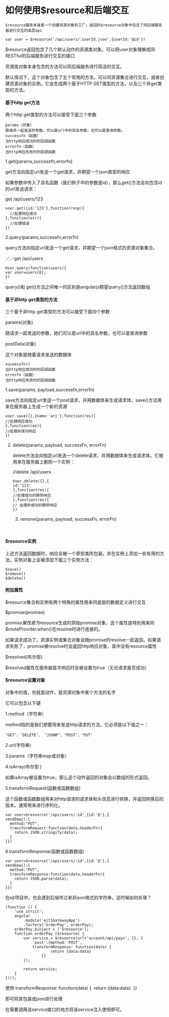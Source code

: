 # 如何使用$resource和后端交互

```
$resource服务本身是一个创建资源对象的工厂。返回的$resource对象中包含了同后端服务器进行交互的高层api
```

 ```
var user = $resource('/api/users/:userId.json',{userId:'@id'})
 ```

$resource返回包含了几个默认动作的资源类对象。可以把user对象理解成同RESTful的后端服务进行交互的接口

资源类对象本身包含的方法可以同后端服务进行简洁的交互。

默认情况下，这个对象包含了五个常用的方法，可以同资源集合进行交互，或者创建资源对象的实例。它会生成两个基于HTTP GET类型的方法，以及三个非get类型的方法。

#### 基于http get方法

两个http get类型的方法可以接受下面三个参数

```
params（对象）
随请求一起发送的参数。可以是url中的具名参数，也可以是查询参数。
successfn（函数）
当http响应成功时的回调函数
errorfn（函数）
当http响应失败时的回调函数
```

1.get(params,successfn,errorfn)

get方法向指定url发送一个get请求，并期望一个json类型的响应

如果参数中传入了具名函数（我们例子中的参数是id），那么get()方法会向包含id的url发送请求：

get   /api/users/123

```
user.get({id:'123'},function(resp){
  //处理响应成功
},function(err){
  //处理错误
})
```

2.query(params,successfn,errorfn)

query方法向指定url发送一个get请求，并期望一个json格式的资源对象集合。

／／get  /api/users

```
User.query(function(users){
var user=users[0];
})
```

query()和 get()方法之间唯一的区别是angularjs期望query()方法返回数组

#### 基于非http get类型的方法

三个基于非http get类型的方法可以接受下面四个参数

params(对象)

随请求一起发送的参数，她们可以是url中的具名参数，也可以是查询参数

postData(对象)

这个对象是随着请求发送的数据体

```
suceessfn()
当http响应成功时的回调函数
errorfn（函数）
当http响应失败时的回调函数
```

1.save(params, payload,successfn,errorfn)

save方法向指定url发送一个post请求，并用数据体来生成请求体。save()方法用来在服务器上生成一个新的资源

```
user.save({},{name:'ari'},function(res){
//处理响应成功
},function(res){
//处理非成功响应
})
```

2.    delete(params, payload, successFn, errorFn)

      delete方法会向指定url发送一个delete请求，并用数据体来生成请求体。它被用来在服务器上删除一个实例：

      //delete  /api/users

      ```
      User.delete({},{
      id:'123'
      },function(res){
      //处理成功的删除响应
      },function(res){
      // 处理非成功的删除响应
      })				
      ```

      3.    remove(params, payload, successFn, errorFn)


            ​		



  #### $resource实例

上述方法返回数据时，响应会被一个原型类所包装，并在实例上添加一些有用的方法，实例对象上会被添加下面三个实例方法：

```
$save()
$remove()
$delete()
```

#### 附加属性

 $resource集合和实例有两个特殊的属性用来同底层的数据定义进行交互

 $promise(promise)

$promise属性是为$resource生成的原始promise对象，这个属性是特别用来同$routeProvider.when()在resolve时进行连接的。

如果请求成功了，资源实例或集合对象会随promise的resolve一起返回。如果请求失败了，promise被resolve时会返回http响应对象，其中没有resource属性

$resolved(布尔型)

$resolved属性在服务器首次响应时会被设置为true（无论请求是否成功）

#### $resource设置对象

对象中的值，也就是动作，是资源对象中某个方法的名字

它可以包含以下键

1.method（字符串）

method指的是我们想要用来发送http请求的方法。它必须是以下值之一：

```
‘GET’、‘DELETE’、 ‘JSONP’、‘POST’、‘PUT’
```

2.url(字符串)

3.params（字符串map或对象）

4.isArray(布尔型 )

如果isArray被设置为true，那么这个动作返回的对象会以数组的形式返回。

5.transformRequest(函数或函数数组)

这个函数或函数数组用来对http请求的请求体和头信息进行转换，并返回转换后的版本。通常用来进行序列化。

```
var user=$resource('/api/users/:id',{id:'@'},{
sendEmail:{
  method:"PUT",
  transformRequest:function(data,headerFn){
    return JSON.stringify(data);
  }
}})
```

6.transformResponse(函数或函数数组)

```
var user=$resource('/api/users/:id',{id:'@'},{
sendEmail:{
  method:"PUT",
  transformResponse:function(data,headerFn){
    return JSON.parse(data);
  }
}})
```

在ejt项目中，也会遇到后端传过来非json格式的字符串，这时候如何处理？

```
(function () {
    'use strict';
    angular
        .module('ejt1GatewayApp')
        .factory('orderPay', orderPay);
    orderPay.$inject = ['$resource'];
    function orderPay ($resource) {
        var service = $resource(url+'account/api/pays', {}, {
            'post':{method:'POST', 
            transformResponse: function(data) {
                    return {data:data}
                }}
        });

        return service;
    }
})();
```

使用            transformResponse: function(data) {
​                    return {data:data}
​                }}

即可将其包装成json进行处理

在需要调用该service接口的地方将该service注入使用即可。